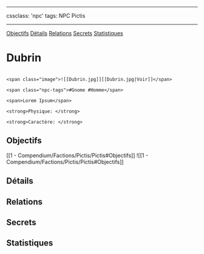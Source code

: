 
---

cssclass: 'npc'
tags: NPC Pictis

---
<span class="nav">[Objectifs](#Objectifs) [Détails](#Détails)  [Relations](#Relations) [Secrets](#Secrets) [Statistiques](#Statistiques)</span>

# Dubrin

```ad-desc

<span class="image">![[Dubrin.jpg]][[Dubrin.jpg|Voir]]</span>

<span class="npc-tags">#Gnome #Homme</span>

<span>Lorem Ipsum</span>

<strong>Physique: </strong>

<strong>Caractère: </strong>
```

## Objectifs
<span class="tab">[[1 - Compendium/Factions/Pictis/Pictis#Objectifs]]</span>
<span class="embed-section tab">![[1 - Compendium/Factions/Pictis/Pictis#Objectifs]]</span>

## Détails

## Relations

## Secrets

## Statistiques